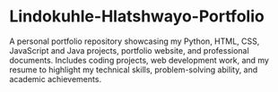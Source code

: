 # Lindokuhle-Hlatshwayo-Portfolio
A personal portfolio repository showcasing my Python, HTML, CSS, JavaScript and Java projects, portfolio website, and professional documents. Includes coding projects, web development work, and my resume to highlight my technical skills, problem-solving ability, and academic achievements.
